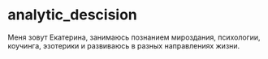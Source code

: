 # analytic_descision
Меня зовут Екатерина, занимаюсь познанием мироздания, психологии, коучинга, эзотерики и развиваюсь в разных направлениях жизни.
